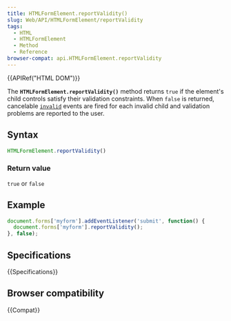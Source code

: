 ```yaml
---
title: HTMLFormElement.reportValidity()
slug: Web/API/HTMLFormElement/reportValidity
tags:
  - HTML
  - HTMLFormElement
  - Method
  - Reference
browser-compat: api.HTMLFormElement.reportValidity
---
```

{{APIRef("HTML DOM")}}

The **`HTMLFormElement.reportValidity()`** method returns
`true` if the element's child controls satisfy their validation constraints.
When `false` is returned, cancelable
[`invalid`](/en-US/docs/Web/API/HTMLInputElement/invalid_event) events are fired for
each invalid child and validation problems are reported to the user.

## Syntax

```js
HTMLFormElement.reportValidity()
```

### Return value

`true` or `false`

## Example

```js
document.forms['myform'].addEventListener('submit', function() {
  document.forms['myform'].reportValidity();
}, false);
```

## Specifications

{{Specifications}}

## Browser compatibility

{{Compat}}
